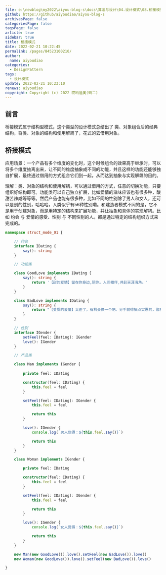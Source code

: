 ```yaml
---
file: e:\newblog\my2022\aiyou-blog-s\docs\算法与设计\04.设计模式\08.桥接模式.md
github: https://github/aiyoudiao/aiyou-blog-s
archivesPage: false
categoriesPage: false
tagsPage: false
article: true
sidebar: true
title: 桥接模式
date: 2022-02-21 10:22:45
permalink: /pages/84523100210/
author: 
  name: aiyoudiao
categories: 
  - DesignPattern
tags: 
  - 设计模式
update: 2022-02-21 10:23:10
renews: aiyoudiao
copyright: Copyright (c) 2022 哎哟迪奥(码二)
---
```


## 前言

桥接模式属于结构型模式，这个类型的设计模式总结出了 类、对象组合后的经典结构，将类、对象的结构和使用解耦了，花式的去借用对象。

## 桥接模式

应用场景：一个产品有多个维度的变化时，这个时候组合的效果高于继承时，可以将多个维度抽离出来，让不同的维度抽象成不同的功能，并且这样的功能还能够独自扩展，最终通过借用的方式组合它们到一起，从而达到抽象与实现解耦的目的。

<!-- more -->

理解：类、对象的结构和使用解耦，可以通过借用的方式，任意的切换功能，只要组织好结构即可。功能类可以自己独立扩展，比如爱情的滋味应该也有很多种，酸甜苦辣咸等等等。然后产品也能有很多种，比如不同的性别除了男人和女人，还可以是别的性别，哈哈哈，人类似乎有56种性别嘞。和建造者模式不同的是，它不是用于创建对象，而是用特定的结构来扩展功能，并让抽象和具体的实现解耦。比如 约会 与 爱情的感受、性别 与 不同性别的人。都是通过特定的结构组织方式来完成的。

```ts
namespace struct_mode_01 {

    // 约会
    interface IDating {
        say(): string
    }

    // 功能类

    class GoodLove implements IDating {
        say(): string {
            return '【甜的爱情】留在你身边,陪你。人间相伴,共赴天涯海角。'
        }
    }

    class BadLove implements IDating {
        say(): string {
            return "【变质的爱情】太差了，有机会换一个吧。分手前得搞点实惠的，那房子不错。"
        }
    }

    // 性别
    interface IGender {
        setFeel(feel: IDating): IGender
        love(): IGender
    }

    // 产品类

    class Man implements IGender {
        
        private feel: IDating

        constructor(feel: IDating) {
            this.feel = feel
        }

        setFeel(feel: IDating): IGender {
            this.feel = feel

            return this
        }

        love(): IGender {
            console.log(`男人觉得：${this.feel.say()}`)

            return this
        }
    }

    class Woman implements IGender {

        private feel: IDating

        constructor(feel: IDating) {
            this.feel = feel
        }

        setFeel(feel: IDating): IGender {
            this.feel = feel

            return this
        }

        love(): IGender {
            console.log(`女人觉得：${this.feel.say()}`)

            return this
        }
    }

    new Man(new GoodLove()).love().setFeel(new BadLove()).love()
    new Woman(new GoodLove()).love().setFeel(new BadLove()).love()

}
```
